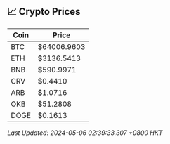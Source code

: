 ## 📈 Crypto Prices

| Coin | Price |
| ---- | ----- |
| BTC | $64006.9603 |
| ETH | $3136.5413 |
| BNB | $590.9971 |
| CRV | $0.4410 |
| ARB | $1.0716 |
| OKB | $51.2808 |
| DOGE | $0.1613 |

_Last Updated: 2024-05-06 02:39:33.307 +0800 HKT_